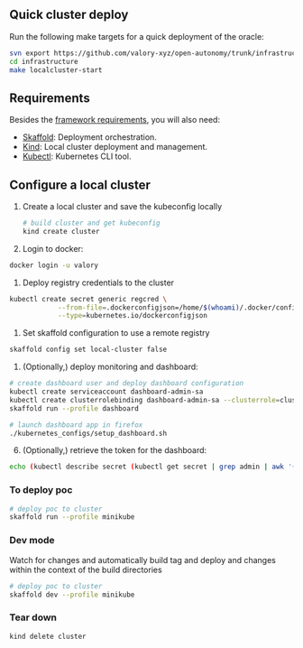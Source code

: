 
## Quick cluster deploy

Run the following make targets for a quick deployment of the oracle:
```bash
svn export https://github.com/valory-xyz/open-autonomy/trunk/infrastructure
cd infrastructure
make localcluster-start
```

## Requirements

Besides the [framework requirements](../set_up.md#requirements), you will also need:

* [Skaffold](https://skaffold.dev/docs/install/): Deployment orchestration.
* [Kind](https://kind.sigs.k8s.io/docs/user/quick-start/#installation): Local cluster deployment and management.
* [Kubectl](https://kubernetes.io/docs/tasks/tools/): Kubernetes CLI tool.

## Configure a local cluster

1. Create a local cluster and save the kubeconfig locally

    ```bash
    # build cluster and get kubeconfig
    kind create cluster
    ```

1. Login to docker:
```bash
docker login -u valory
```

1. Deploy registry credentials to the cluster
```bash
kubectl create secret generic regcred \
            --from-file=.dockerconfigjson=/home/$(whoami)/.docker/config.json \
            --type=kubernetes.io/dockerconfigjson
```

1. Set skaffold configuration to use a remote registry
```bash
skaffold config set local-cluster false
```

1. (Optionally,) deploy monitoring and dashboard:
```bash
# create dashboard user and deploy dashboard configuration
kubectl create serviceaccount dashboard-admin-sa
kubectl create clusterrolebinding dashboard-admin-sa --clusterrole=cluster-admin --serviceaccount=default:dashboard-admin-sa
skaffold run --profile dashboard

# launch dashboard app in firefox
./kubernetes_configs/setup_dashboard.sh
```

6. (Optionally,) retrieve the token for the dashboard:
```bash
echo (kubectl describe secret (kubectl get secret | grep admin | awk '{print $1}') | grep token: | awk '{print $2}')
```

### To deploy poc

```bash
# deploy poc to cluster
skaffold run --profile minikube
```

### Dev mode

Watch for changes and automatically build tag and deploy and changes within the context of the build directories

```bash
# deploy poc to cluster
skaffold dev --profile minikube
```

### Tear down
```bash
kind delete cluster
```
